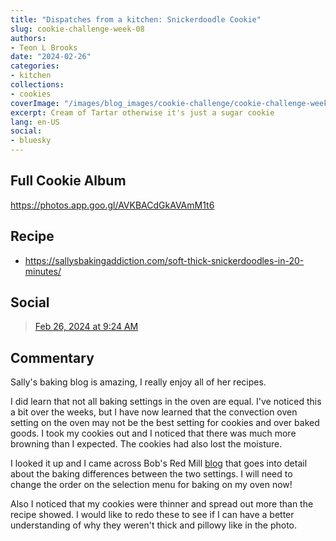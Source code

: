 ```yaml
---
title: "Dispatches from a kitchen: Snickerdoodle Cookie"
slug: cookie-challenge-week-08
authors:
- Teon L Brooks
date: "2024-02-26"
categories:
- kitchen
collections:
- cookies
coverImage: "/images/blog_images/cookie-challenge/cookie-challenge-week-08.jpg"
excerpt: Cream of Tartar otherwise it's just a sugar cookie
lang: en-US
social:
- bluesky
---
```


<script> import Callout from '$lib/components/Callout.svelte'; </script>

<Callout>
<h2>Full Cookie Album</h2>

<https://photos.app.goo.gl/AVKBACdGkAVAmM1t6>
</Callout>

## Recipe

- https://sallysbakingaddiction.com/soft-thick-snickerdoodles-in-20-minutes/

## Social

<blockquote class="bluesky-embed" data-bluesky-uri="at://did:plc:yl7wcldipsfnjdww2jg5mnrv/app.bsky.feed.post/3kmdapeb2q624" data-bluesky-cid="bafyreiaekih3t54y23efeej5rqmgoynfvs2huocm6wtuk57evgzyyxvtmu"><a href="https://bsky.app/profile/did:plc:yl7wcldipsfnjdww2jg5mnrv/post/3kmdapeb2q624?ref_src=embed">Feb 26, 2024 at 9:24 AM</a></blockquote>

## Commentary

Sally's baking blog is amazing, I really enjoy all of her recipes.

I did learn that not all baking settings in the oven are equal. I've noticed this a bit over the weeks, but I have now learned that the convection oven setting on the oven may not be the best setting for cookies and over baked goods. I took my cookies out and I noticed that there was much more browning than I expected. The cookies had also lost the moisture.

I looked it up and I came across Bob's Red Mill [blog](https://www.bobsredmill.com/blog/healthy-living/convection-oven-vs-regular-oven/) that goes into detail about the baking differences between the two settings. I will need to change the order on the selection menu for baking on my oven now!

Also I noticed that my cookies were thinner and spread out more than the recipe showed. I would like to redo these to see if I can have a better understanding of why they weren't thick and pillowy like in the photo.
